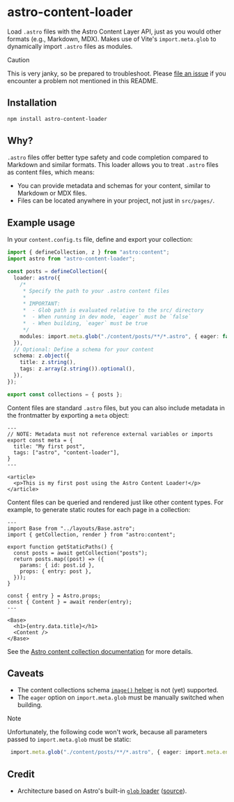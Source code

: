 # astro-content-loader

Load `.astro` files with the Astro Content Layer API, just as you would other formats (e.g., Markdown, MDX). Makes use of Vite's `import.meta.glob` to dynamically import `.astro` files as modules.

> [!CAUTION]
> This is very janky, so be prepared to troubleshoot. Please [file an issue](https://github.com/dnlzro/astro-content-loader/issues) if you encounter a problem not mentioned in this README.

## Installation

```bash
npm install astro-content-loader
```

## Why?

`.astro` files offer better type safety and code completion compared to Markdown and similar formats. This loader allows you to treat `.astro` files as content files, which means:

-  You can provide metadata and schemas for your content, similar to Markdown or MDX files.
-  Files can be located anywhere in your project, not just in `src/pages/`.

## Example usage

In your `content.config.ts` file, define and export your collection:

```ts
import { defineCollection, z } from "astro:content";
import astro from "astro-content-loader";

const posts = defineCollection({
  loader: astro({
    /*
     * Specify the path to your .astro content files
     *
     * IMPORTANT:
     *  - Glob path is evaluated relative to the src/ directory
     *  - When running in dev mode, `eager` must be `false`
     *  - When building, `eager` must be true
     */
    modules: import.meta.glob("./content/posts/**/*.astro", { eager: false }),
  }),
  // Optional: Define a schema for your content
  schema: z.object({
    title: z.string(),
    tags: z.array(z.string()).optional(),
  }),
});

export const collections = { posts };
```

Content files are standard `.astro` files, but you can also include metadata in the frontmatter by exporting a `meta` object:

```astro
---
// NOTE: Metadata must not reference external variables or imports
export const meta = {
  title: "My first post",
  tags: ["astro", "content-loader"],
}
---

<article>
  <p>This is my first post using the Astro Content Loader!</p>
</article>
```

Content files can be queried and rendered just like other content types. For example, to generate static routes for each page in a collection:

```astro
---
import Base from "../layouts/Base.astro";
import { getCollection, render } from "astro:content";

export function getStaticPaths() {
  const posts = await getCollection("posts");
  return posts.map((post) => ({
    params: { id: post.id },
    props: { entry: post },
  }));
}

const { entry } = Astro.props;
const { Content } = await render(entry);
---

<Base>
  <h1>{entry.data.title}</h1>
  <Content />
</Base>
```

See the [Astro content collection documentation](https://docs.astro.build/en/guides/content-collections/#building-for-static-output-default) for more details.

## Caveats

- The content collections schema [`image()` helper](https://docs.astro.build/en/guides/images/#images-in-content-collections) is not (yet) supported.
- The `eager` option on `import.meta.glob` must be manually switched when building.

> [!NOTE]
> Unfortunately, the following code won't work, because all parameters passed to `import.meta.glob` must be static:
> ```typescript
>  import.meta.glob("./content/posts/**/*.astro", { eager: import.meta.env.PROD }
>  ```

## Credit

-  Architecture based on Astro's built-in [`glob` loader](https://docs.astro.build/en/reference/content-loader-reference/#glob-loader) ([source](https://github.com/withastro/astro/blob/acb9b302f56e38833a1ab01147f7fde0bf967889/packages/astro/src/content/loaders/glob.ts#L59)).
